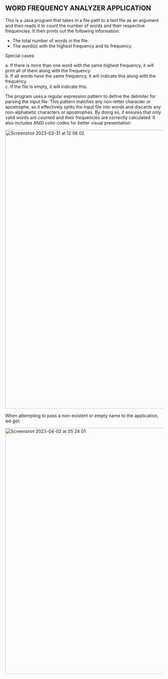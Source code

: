 <h2>WORD FREQUENCY ANALYZER APPLICATION</h2>  

This is a Java program that takes in a file path to a text file as an argument and then reads it to count the number of words and their respective frequencies. It then prints out the following information:    
   
- The total number of words in the file.      
- The word(s) with the highest frequency and its frequency. 

Special cases:   

a. If there is more than one word with the same highest frequency, it will print all of them along with the frequency.   
b. If all words have the same frequency, it will indicate this along with the frequency.   
c. If the file is empty, it will indicate this.   
 
The program uses a regular expression pattern to define the delimiter for parsing the input file. This pattern matches any non-letter character or apostrophe, so it effectively splits the input file into words and discards any non-alphabetic characters or apostrophes. By doing so, it ensures that only valid words are counted and their frequencies are correctly calculated.
It also includes ANSI color codes for better visual presentation:  

<img width="892" alt="Screenshot 2023-03-31 at 12 56 02" src="https://user-images.githubusercontent.com/118285718/229329252-4d188cd0-411a-4e23-8f36-3354ad74510c.png">

When attempting to pass a non-existent or empty name to the application, we get:  

<img width="787" alt="Screenshot 2023-04-02 at 05 24 01" src="https://user-images.githubusercontent.com/118285718/229329611-ee15654a-6278-4580-9ffd-84ec03a137af.png">
